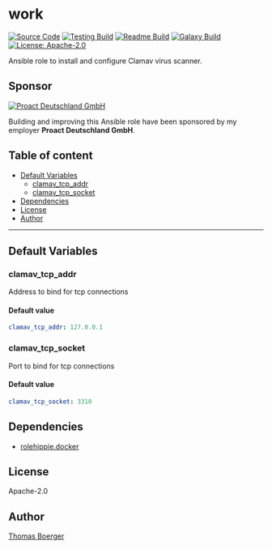 # work

[![Source Code](https://img.shields.io/badge/github-source%20code-blue?logo=github&logoColor=white)](https://github.com/rolehippie/clamav) [![Testing Build](https://github.com/rolehippie/clamav/workflows/testing/badge.svg)](https://github.com/rolehippie/clamav/actions?query=workflow%3Atesting) [![Readme Build](https://github.com/rolehippie/clamav/workflows/readme/badge.svg)](https://github.com/rolehippie/clamav/actions?query=workflow%3Areadme) [![Galaxy Build](https://github.com/rolehippie/clamav/workflows/galaxy/badge.svg)](https://github.com/rolehippie/clamav/actions?query=workflow%3Agalaxy) [![License: Apache-2.0](https://img.shields.io/github/license/rolehippie/clamav)](https://github.com/rolehippie/clamav/blob/master/LICENSE) 

Ansible role to install and configure Clamav virus scanner. 

## Sponsor 

[![Proact Deutschland GmbH](https://proact.eu/wp-content/uploads/2020/03/proact-logo.png)](https://proact.eu) 

Building and improving this Ansible role have been sponsored by my employer **Proact Deutschland GmbH**.

## Table of content

* [Default Variables](#default-variables)
  * [clamav_tcp_addr](#clamav_tcp_addr)
  * [clamav_tcp_socket](#clamav_tcp_socket)
* [Dependencies](#dependencies)
* [License](#license)
* [Author](#author)

---

## Default Variables

### clamav_tcp_addr

Address to bind for tcp connections

#### Default value

```YAML
clamav_tcp_addr: 127.0.0.1
```

### clamav_tcp_socket

Port to bind for tcp connections

#### Default value

```YAML
clamav_tcp_socket: 3310
```

## Dependencies

* [rolehippie.docker](https://github.com/rolehippie/docker)

## License

Apache-2.0

## Author

[Thomas Boerger](https://github.com/tboerger)
